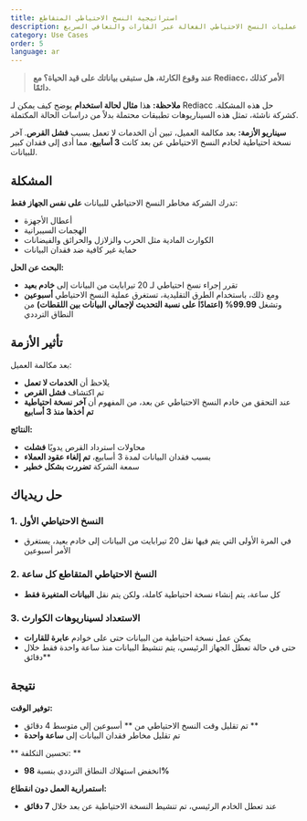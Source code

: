 ```yaml
---
title: استراتيجية النسخ الاحتياطي المتقاطع
description: يمكنك حماية البيانات من الكوارث من خلال عمليات النسخ الاحتياطي الفعالة عبر القارات والتعافي السريع.
category: Use Cases
order: 5
language: ar
---
```


> **عند وقوع الكارثة، هل ستبقى بياناتك على قيد الحياة؟ مع Rediacc، الأمر كذلك دائمًا.**

**ملاحظة:** هذا **مثال لحالة استخدام** يوضح كيف يمكن لـ Rediacc حل هذه المشكلة. كشركة ناشئة، تمثل هذه السيناريوهات تطبيقات محتملة بدلاً من دراسات الحالة المكتملة.

**سيناريو الأزمة:** بعد مكالمة العميل، تبين أن الخدمات لا تعمل بسبب **فشل القرص**. آخر نسخة احتياطية لخادم النسخ الاحتياطي عن بعد كانت **3 أسابيع**، مما أدى إلى فقدان كبير للبيانات.

## المشكلة

تدرك الشركة مخاطر النسخ الاحتياطي للبيانات **على نفس الجهاز فقط**: 
* أعطال الأجهزة 
* الهجمات السيبرانية 
* الكوارث المادية مثل الحرب والزلازل والحرائق والفيضانات 
* حماية غير كافية ضد فقدان البيانات

**البحث عن الحل:** 
* تقرر إجراء نسخ احتياطي لـ 20 تيرابايت من البيانات إلى **خادم بعيد** 
* ومع ذلك، باستخدام الطرق التقليدية، تستغرق عملية النسخ الاحتياطي **أسبوعين** وتشغل **99.99% (اعتمادًا على نسبة التحديث لإجمالي البيانات بين اللقطات)** من النطاق الترددي

## تأثير الأزمة

بعد مكالمة العميل: 
* يلاحظ أن **الخدمات لا تعمل** 
* تم اكتشاف **فشل القرص** 
* عند التحقق من خادم النسخ الاحتياطي عن بعد، من المفهوم أن **آخر نسخة احتياطية تم أخذها منذ 3 أسابيع**

**النتائج:** 
* محاولات استرداد القرص يدويًا **فشلت** 
* بسبب فقدان البيانات لمدة 3 أسابيع، **تم إلغاء عقود العملاء** 
* سمعة الشركة **تضررت بشكل خطير**

## حل ريدياك

### 1. **النسخ الاحتياطي الأول** 
* في المرة الأولى التي يتم فيها نقل 20 تيرابايت من البيانات إلى خادم بعيد، يستغرق الأمر أسبوعين

### 2. **النسخ الاحتياطي المتقاطع كل ساعة** 
* كل ساعة، يتم إنشاء نسخة احتياطية كاملة، ولكن يتم نقل **البيانات المتغيرة فقط**

### 3. **الاستعداد لسيناريوهات الكوارث** 
* يمكن عمل نسخة احتياطية من البيانات حتى على خوادم **عابرة للقارات** 
* حتى في حالة تعطل الجهاز الرئيسي، يتم تنشيط البيانات منذ ساعة واحدة فقط خلال دقائق**

## نتيجة

**توفير الوقت:** 
* تم تقليل وقت النسخ الاحتياطي من ** أسبوعين إلى متوسط 4 دقائق ** 
* تم تقليل مخاطر فقدان البيانات إلى **ساعة واحدة**

** تحسين التكلفة: ** 
* انخفض استهلاك النطاق الترددي بنسبة **98%**

**استمرارية العمل دون انقطاع:** 
* عند تعطل الخادم الرئيسي، تم تنشيط النسخة الاحتياطية عن بعد خلال **7 دقائق**